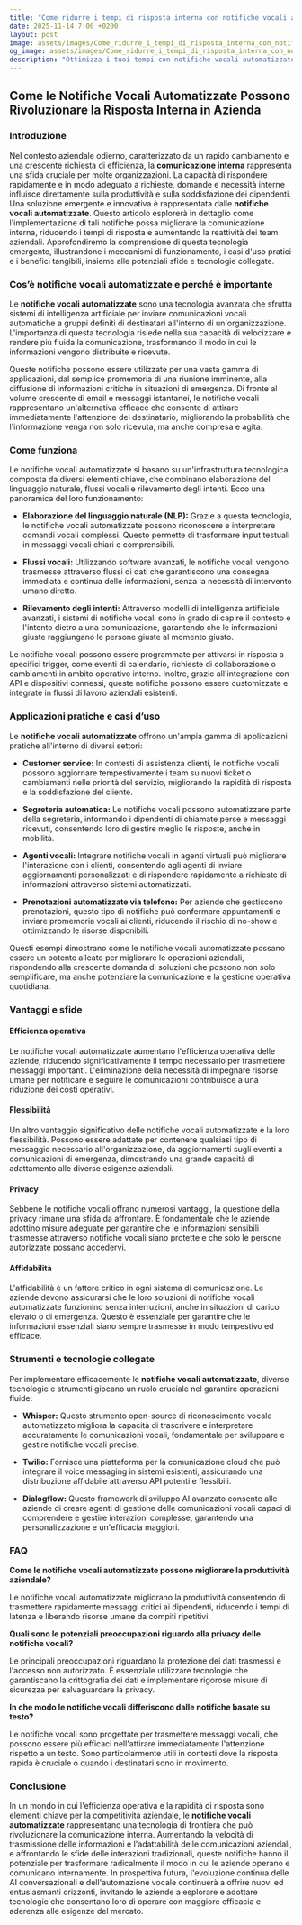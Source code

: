 ```yaml
---
title: "Come ridurre i tempi di risposta interna con notifiche vocali automatizzate"
date: 2025-11-14 7:00 +0200
layout: post
image: assets/images/Come_ridurre_i_tempi_di_risposta_interna_con_notifiche_vocali_automatizzate.jpg
og_image: assets/images/Come_ridurre_i_tempi_di_risposta_interna_con_notifiche_vocali_automatizzate.jpg
description: "Ottimizza i tuoi tempi con notifiche vocali automatizzate: potenzia la comunicazione interna aziendale e scopri come l'automazione può migliorare la reattività."
---
```


## Come le Notifiche Vocali Automatizzate Possono Rivoluzionare la Risposta Interna in Azienda

### Introduzione

Nel contesto aziendale odierno, caratterizzato da un rapido cambiamento e una crescente richiesta di efficienza, la **comunicazione interna** rappresenta una sfida cruciale per molte organizzazioni. La capacità di rispondere rapidamente e in modo adeguato a richieste, domande e necessità interne influisce direttamente sulla produttività e sulla soddisfazione dei dipendenti. Una soluzione emergente e innovativa è rappresentata dalle **notifiche vocali automatizzate**. Questo articolo esplorerà in dettaglio come l'implementazione di tali notifiche possa migliorare la comunicazione interna, riducendo i tempi di risposta e aumentando la reattività dei team aziendali. Approfondiremo la comprensione di questa tecnologia emergente, illustrandone i meccanismi di funzionamento, i casi d'uso pratici e i benefici tangibili, insieme alle potenziali sfide e tecnologie collegate.

### Cos’è notifiche vocali automatizzate e perché è importante

Le **notifiche vocali automatizzate** sono una tecnologia avanzata che sfrutta sistemi di intelligenza artificiale per inviare comunicazioni vocali automatiche a gruppi definiti di destinatari all'interno di un'organizzazione. L'importanza di questa tecnologia risiede nella sua capacità di velocizzare e rendere più fluida la comunicazione, trasformando il modo in cui le informazioni vengono distribuite e ricevute.

Queste notifiche possono essere utilizzate per una vasta gamma di applicazioni, dal semplice promemoria di una riunione imminente, alla diffusione di informazioni critiche in situazioni di emergenza. Di fronte al volume crescente di email e messaggi istantanei, le notifiche vocali rappresentano un'alternativa efficace che consente di attirare immediatamente l'attenzione del destinatario, migliorando la probabilità che l'informazione venga non solo ricevuta, ma anche compresa e agita.

### Come funziona

Le notifiche vocali automatizzate si basano su un'infrastruttura tecnologica composta da diversi elementi chiave, che combinano elaborazione del linguaggio naturale, flussi vocali e rilevamento degli intenti. Ecco una panoramica del loro funzionamento:

- **Elaborazione del linguaggio naturale (NLP):** Grazie a questa tecnologia, le notifiche vocali automatizzate possono riconoscere e interpretare comandi vocali complessi. Questo permette di trasformare input testuali in messaggi vocali chiari e comprensibili.

- **Flussi vocali:** Utilizzando software avanzati, le notifiche vocali vengono trasmesse attraverso flussi di dati che garantiscono una consegna immediata e continua delle informazioni, senza la necessità di intervento umano diretto.

- **Rilevamento degli intenti:** Attraverso modelli di intelligenza artificiale avanzati, i sistemi di notifiche vocali sono in grado di capire il contesto e l'intento dietro a una comunicazione, garantendo che le informazioni giuste raggiungano le persone giuste al momento giusto.

Le notifiche vocali possono essere programmate per attivarsi in risposta a specifici trigger, come eventi di calendario, richieste di collaborazione o cambiamenti in ambito operativo interno. Inoltre, grazie all'integrazione con API e dispositivi connessi, queste notifiche possono essere customizzate e integrate in flussi di lavoro aziendali esistenti.

### Applicazioni pratiche e casi d’uso

Le **notifiche vocali automatizzate** offrono un'ampia gamma di applicazioni pratiche all'interno di diversi settori:

- **Customer service:** In contesti di assistenza clienti, le notifiche vocali possono aggiornare tempestivamente i team su nuovi ticket o cambiamenti nelle priorità del servizio, migliorando la rapidità di risposta e la soddisfazione del cliente.

- **Segreteria automatica:** Le notifiche vocali possono automatizzare parte della segreteria, informando i dipendenti di chiamate perse e messaggi ricevuti, consentendo loro di gestire meglio le risposte, anche in mobilità.

- **Agenti vocali:** Integrare notifiche vocali in agenti virtuali può migliorare l'interazione con i clienti, consentendo agli agenti di inviare aggiornamenti personalizzati e di rispondere rapidamente a richieste di informazioni attraverso sistemi automatizzati.

- **Prenotazioni automatizzate via telefono:** Per aziende che gestiscono prenotazioni, questo tipo di notifiche può confermare appuntamenti e inviare promemoria vocali ai clienti, riducendo il rischio di no-show e ottimizzando le risorse disponibili.

Questi esempi dimostrano come le notifiche vocali automatizzate possano essere un potente alleato per migliorare le operazioni aziendali, rispondendo alla crescente domanda di soluzioni che possono non solo semplificare, ma anche potenziare la comunicazione e la gestione operativa quotidiana.

### Vantaggi e sfide

#### Efficienza operativa

Le notifiche vocali automatizzate aumentano l'efficienza operativa delle aziende, riducendo significativamente il tempo necessario per trasmettere messaggi importanti. L'eliminazione della necessità di impegnare risorse umane per notificare e seguire le comunicazioni contribuisce a una riduzione dei costi operativi.

#### Flessibilità

Un altro vantaggio significativo delle notifiche vocali automatizzate è la loro flessibilità. Possono essere adattate per contenere qualsiasi tipo di messaggio necessario all'organizzazione, da aggiornamenti sugli eventi a comunicazioni di emergenza, dimostrando una grande capacità di adattamento alle diverse esigenze aziendali.

#### Privacy

Sebbene le notifiche vocali offrano numerosi vantaggi, la questione della privacy rimane una sfida da affrontare. È fondamentale che le aziende adottino misure adeguate per garantire che le informazioni sensibili trasmesse attraverso notifiche vocali siano protette e che solo le persone autorizzate possano accedervi.

#### Affidabilità

L'affidabilità è un fattore critico in ogni sistema di comunicazione. Le aziende devono assicurarsi che le loro soluzioni di notifiche vocali automatizzate funzionino senza interruzioni, anche in situazioni di carico elevato o di emergenza. Questo è essenziale per garantire che le informazioni essenziali siano sempre trasmesse in modo tempestivo ed efficace.

### Strumenti e tecnologie collegate

Per implementare efficacemente le **notifiche vocali automatizzate**, diverse tecnologie e strumenti giocano un ruolo cruciale nel garantire operazioni fluide:

- **Whisper:** Questo strumento open-source di riconoscimento vocale automatizzato migliora la capacità di trascrivere e interpretare accuratamente le comunicazioni vocali, fondamentale per sviluppare e gestire notifiche vocali precise.

- **Twilio:** Fornisce una piattaforma per la comunicazione cloud che può integrare il voice messaging in sistemi esistenti, assicurando una distribuzione affidabile attraverso API potenti e flessibili.

- **Dialogflow:** Questo framework di sviluppo AI avanzato consente alle aziende di creare agenti di gestione delle comunicazioni vocali capaci di comprendere e gestire interazioni complesse, garantendo una personalizzazione e un'efficacia maggiori.

### FAQ

**Come le notifiche vocali automatizzate possono migliorare la produttività aziendale?**

Le notifiche vocali automatizzate migliorano la produttività consentendo di trasmettere rapidamente messaggi critici ai dipendenti, riducendo i tempi di latenza e liberando risorse umane da compiti ripetitivi.

**Quali sono le potenziali preoccupazioni riguardo alla privacy delle notifiche vocali?**

Le principali preoccupazioni riguardano la protezione dei dati trasmessi e l'accesso non autorizzato. È essenziale utilizzare tecnologie che garantiscano la crittografia dei dati e implementare rigorose misure di sicurezza per salvaguardare la privacy.

**In che modo le notifiche vocali differiscono dalle notifiche basate su testo?**

Le notifiche vocali sono progettate per trasmettere messaggi vocali, che possono essere più efficaci nell'attirare immediatamente l'attenzione rispetto a un testo. Sono particolarmente utili in contesti dove la risposta rapida è cruciale o quando i destinatari sono in movimento.

### Conclusione

In un mondo in cui l'efficienza operativa e la rapidità di risposta sono elementi chiave per la competitività aziendale, le **notifiche vocali automatizzate** rappresentano una tecnologia di frontiera che può rivoluzionare la comunicazione interna. Aumentando la velocità di trasmissione delle informazioni e l'adattabilità delle comunicazioni aziendali, e affrontando le sfide delle interazioni tradizionali, queste notifiche hanno il potenziale per trasformare radicalmente il modo in cui le aziende operano e comunicano internamente. In prospettiva futura, l'evoluzione continua delle AI conversazionali e dell'automazione vocale continuerà a offrire nuovi ed entusiasmanti orizzonti, invitando le aziende a esplorare e adottare tecnologie che consentano loro di operare con maggiore efficacia e aderenza alle esigenze del mercato.
